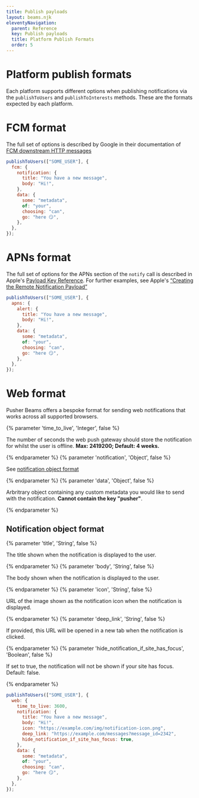 ```yaml
---
title: Publish payloads
layout: beams.njk
eleventyNavigation:
  parent: Reference
  key: Publish payloads
  title: Platform Publish Formats
  order: 5
---
```


# Platform publish formats

Each platform supports different options when publishing notifications via the `publishToUsers` and `publishToInterests` methods. These are the formats expected by each platform.

# FCM format

The full set of options is described by Google in their documentation of [FCM downstream HTTP messages](https://firebase.google.com/docs/cloud-messaging/http-server-ref#downstream)

```js
publishToUsers(["SOME_USER"], {
  fcm: {
    notification: {
      title: "You have a new message",
      body: "Hi!",
    },
    data: {
      some: "metadata",
      of: "your",
      choosing: "can",
      go: "here 😏",
    },
  },
});
```

# APNs format

The full set of options for the APNs section of the `notify` call is described in Apple's [Payload Key Reference](https://developer.apple.com/library/prerelease/content/documentation/NetworkingInternet/Conceptual/RemoteNotificationsPG/PayloadKeyReference.html#//apple_ref/doc/uid/TP40008194-CH17-SW1). For further examples, see Apple's [“Creating the Remote Notification Payload”](https://developer.apple.com/library/prerelease/content/documentation/NetworkingInternet/Conceptual/RemoteNotificationsPG/CreatingtheNotificationPayload.html#//apple_ref/doc/uid/TP40008194-CH10-SW1)

```js
publishToUsers(["SOME_USER"], {
  apns: {
    alert: {
      title: "You have a new message",
      body: "Hi!",
    },
    data: {
      some: "metadata",
      of: "your",
      choosing: "can",
      go: "here 😏",
    },
  },
});
```

# Web format

Pusher Beams offers a bespoke format for sending web notifications that works across all supported browsers.

{% parameter 'time_to_live', 'Integer', false %}

The number of seconds the web push gateway should store the notification for whilst the user is offline. **Max: 2419200; Default: 4 weeks.**

{% endparameter %}
{% parameter 'notification', 'Object', false %}

See [notification object format](/docs/beams/reference/publish-payloads#-notification-object-format)

{% endparameter %}
{% parameter 'data', 'Object', false %}

Arbritrary object containing any custom metadata you would like to send with the notification. **Cannot contain the key "pusher"**.

{% endparameter %}

## Notification object format

{% parameter 'title', 'String', false %}

The title shown when the notification is displayed to the user.

{% endparameter %}
{% parameter 'body', 'String', false %}

The body shown when the notification is displayed to the user.

{% endparameter %}
{% parameter 'icon', 'String', false %}

URL of the image shown as the notification icon when the notification is displayed.

{% endparameter %}
{% parameter 'deep_link', 'String', false %}

If provided, this URL will be opened in a new tab when the notification is clicked.

{% endparameter %}
{% parameter 'hide_notification_if_site_has_focus', 'Boolean', false %}

If set to true, the notification will not be shown if your site has focus. Default: false.

{% endparameter %}

```js
publishToUsers(["SOME_USER"], {
  web: {
    time_to_live: 3600,
    notification: {
      title: "You have a new message",
      body: "Hi!",
      icon: "https://example.com/img/notification-icon.png",
      deep_link: "https://example.com/messages?message_id=2342",
      hide_notification_if_site_has_focus: true,
    },
    data: {
      some: "metadata",
      of: "your",
      choosing: "can",
      go: "here 😏",
    },
  },
});
```
